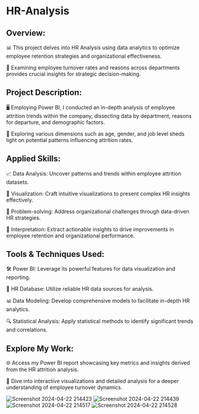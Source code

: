 # HR-Analysis

## Overview:
📊 This project delves into HR Analysis using data analytics to optimize employee retention strategies and organizational effectiveness.

👥 Examining employee turnover rates and reasons across departments provides crucial insights for strategic decision-making.

## Project Description:
🖥️ Employing Power BI, I conducted an in-depth analysis of employee attrition trends within the company, dissecting data by department, reasons for departure, and demographic factors.

🔄 Exploring various dimensions such as age, gender, and job level sheds light on potential patterns influencing attrition rates.

## Applied Skills:
📈 Data Analysis: Uncover patterns and trends within employee attrition datasets.

🎨 Visualization: Craft intuitive visualizations to present complex HR insights effectively.

🧠 Problem-solving: Address organizational challenges through data-driven HR strategies.

📝 Interpretation: Extract actionable insights to drive improvements in employee retention and organizational performance.

## Tools & Techniques Used:
🛠️ Power BI: Leverage its powerful features for data visualization and reporting.

🏢 HR Database: Utilize reliable HR data sources for analysis.

📊 Data Modeling: Develop comprehensive models to facilitate in-depth HR analytics.

🔍 Statistical Analysis: Apply statistical methods to identify significant trends and correlations.

## Explore My Work:
🌐 Access my Power BI report showcasing key metrics and insights derived from the HR attrition analysis.

📸 Dive into interactive visualizations and detailed analysis for a deeper understanding of employee turnover dynamics.

![Screenshot 2024-04-22 214423](https://github.com/mohita98/HR-Analytics-/assets/77202377/1dbe2c9d-2370-44b8-a5ef-85631ee22edc)
![Screenshot 2024-04-22 214439](https://github.com/mohita98/HR-Analytics-/assets/77202377/2c59ffc1-d52b-4df0-b5a7-c7b53763bcff)
![Screenshot 2024-04-22 214517](https://github.com/mohita98/HR-Analytics-/assets/77202377/ea4ada4b-5036-4189-956d-516eeede98d6)
![Screenshot 2024-04-22 214528](https://github.com/mohita98/HR-Analytics-/assets/77202377/18c37e5c-be75-4dd3-9fe0-775b45528a4b)
